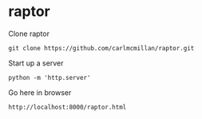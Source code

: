 # raptor

Clone raptor

```
git clone https://github.com/carlmcmillan/raptor.git
```

Start up a server

```
python -m 'http.server'
```

Go here in browser

```
http://localhost:8000/raptor.html
```

